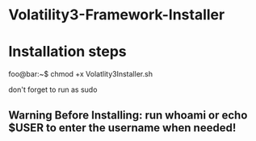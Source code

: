 # Volatility3-Framework-Installer
# Installation steps


foo@bar:~$ chmod +x Volatlity3Installer.sh

don't forget to run as sudo

## Warning Before Installing: run whoami or echo $USER to enter the username when needed!
